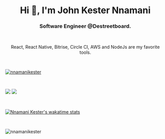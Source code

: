 <h1 align="center">Hi 👋, I'm John Kester Nnamani</h1>
<h3 align="center">Software Engineer @Destreetboard.</h3>

<br />

<p align="center">React, React Native, Bitrise, Circle CI, AWS and NodeJs are my favorite tools.</p>

<br />

<p align="left"> <a href="https://github.com/nnamanikester/github-profile-trophy"><img src="https://github-profile-trophy.vercel.app/?username=nnamanikester&theme=onedark&margin-w=15&margin-h=15&column=7" alt="nnamanikester" /></a> </p>

<br />

![](https://github-readme-stats.vercel.app/api?username=nnamanikester&show_icons=true&theme=radical&langs_count=15) ![](https://github-readme-stats.vercel.app/api/top-langs/?username=nnamanikester&theme=radical&layout=compact)

<br/>

[![Nnamani Kester's wakatime stats](https://github-readme-stats.vercel.app/api/wakatime?username=kescript&theme=radical)](https://github.com/nnamanikester/github-readme-stats)

<br/>

<p align="left"> <img src="https://komarev.com/ghpvc/?username=nnamanikester&label=Profile%20views&color=0e75b6&style=flat" alt="nnamanikester" /> </p>
